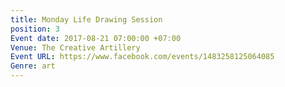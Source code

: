 ```yaml
---
title: Monday Life Drawing Session
position: 3
Event date: 2017-08-21 07:00:00 +07:00
Venue: The Creative Artillery
Event URL: https://www.facebook.com/events/1483258125064085
Genre: art
---
```



